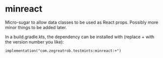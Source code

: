 minreact
===

Micro-sugar to allow data classes to be used as React props. Possibly more minor things to be added later.

In a build.gradle.kts, the dependency can be installed with (replace + with the version number you like):

    implementation("com.zegreatrob.testmints:minreact:+")
